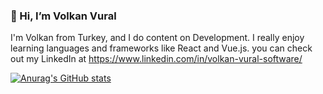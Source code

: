 ### 👋 Hi, I’m Volkan Vural

I'm Volkan from Turkey, and I do content on Development. I really enjoy learning languages and frameworks like React and Vue.js. you can check out my LinkedIn at https://www.linkedin.com/in/volkan-vural-software/

[![Anurag's GitHub stats](https://github-readme-stats.vercel.app/api?username=Volkansoftware)](https://github.com/anuraghazra/github-readme-stats)

